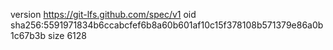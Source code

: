 version https://git-lfs.github.com/spec/v1
oid sha256:5591971834b6ccabcfef6b8a60b601af10c15f378108b571379e86a0b1c67b3b
size 6128
